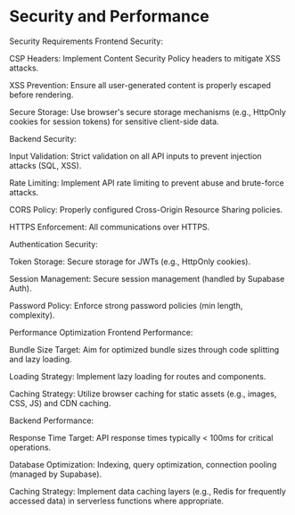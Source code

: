 # Security and Performance
Security Requirements
Frontend Security:

CSP Headers: Implement Content Security Policy headers to mitigate XSS attacks.

XSS Prevention: Ensure all user-generated content is properly escaped before rendering.

Secure Storage: Use browser's secure storage mechanisms (e.g., HttpOnly cookies for session tokens) for sensitive client-side data.

Backend Security:

Input Validation: Strict validation on all API inputs to prevent injection attacks (SQL, XSS).

Rate Limiting: Implement API rate limiting to prevent abuse and brute-force attacks.

CORS Policy: Properly configured Cross-Origin Resource Sharing policies.

HTTPS Enforcement: All communications over HTTPS.

Authentication Security:

Token Storage: Secure storage for JWTs (e.g., HttpOnly cookies).

Session Management: Secure session management (handled by Supabase Auth).

Password Policy: Enforce strong password policies (min length, complexity).

Performance Optimization
Frontend Performance:

Bundle Size Target: Aim for optimized bundle sizes through code splitting and lazy loading.

Loading Strategy: Implement lazy loading for routes and components.

Caching Strategy: Utilize browser caching for static assets (e.g., images, CSS, JS) and CDN caching.

Backend Performance:

Response Time Target: API response times typically < 100ms for critical operations.

Database Optimization: Indexing, query optimization, connection pooling (managed by Supabase).

Caching Strategy: Implement data caching layers (e.g., Redis for frequently accessed data) in serverless functions where appropriate.
